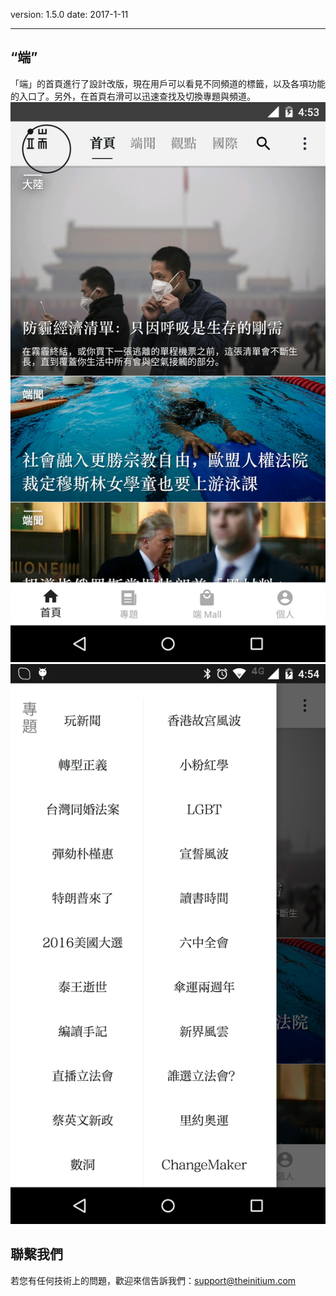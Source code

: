 version: 1.5.0
date: 2017-1-11

---

## “端”
「端」的首頁進行了設計改版，現在用戶可以看見不同頻道的標籤，以及各項功能的入口了。另外，在首頁右滑可以迅速查找及切換專題與頻道。
![Today Widget](./material_home.jpg)
![Today Widget](./material_drawer.png)

## 聯繫我們

若您有任何技術上的問題，歡迎來信告訴我們：[support@theinitium.com](mailto:support@theinitium.com)